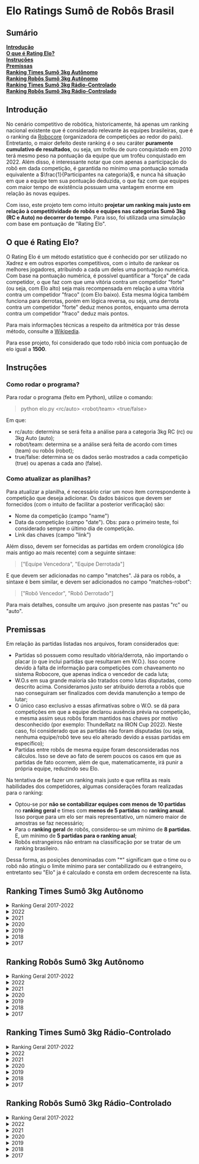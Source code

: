 # Elo Ratings Sumô de Robôs Brasil

## Sumário

**[Introdução](#introdução)**<br>
**[O que é Rating Elo?](#o-que-é-rating-elo)**<br>
**[Instruções](#instruções)**<br>
**[Premissas](#premissas)**<br>
**[Ranking Times Sumô 3kg Autônomo](#ranking-times-sumô-3kg-autônomo)**<br>
**[Ranking Robôs Sumô 3kg Autônomo](#ranking-robôs-sumô-3kg-autônomo)**<br>
**[Ranking Times Sumô 3kg Rádio-Controlado](#ranking-times-sumô-3kg-rádio-controlado)**<br>
**[Ranking Robôs Sumô 3kg Rádio-Controlado](#ranking-robôs-sumô-3kg-rádio-controlado)**<br>



## Introdução
No cenário competitivo de robótica, historicamente, há apenas um ranking nacional existente que é considerado relevante às equipes brasileiras, que é o ranking da [Robocore](https://www.robocore.net/modules.php?name=GR_Equipes) (organizadora de competições ao redor do país). Entretanto, o maior defeito deste ranking é o seu caráter **puramente cumulativo de resultados**, ou seja, um troféu de ouro conquistado em 2010 terá mesmo peso na pontuação da equipe que um troféu conquistado em 2022. Além disso, é interessante notar que com apenas a participação do robô em dada competição, é garantida no mínimo uma pontuação somada equivalente a $\frac{1}{Participantes na categoria}$, e nunca há situação em que a equipe tem sua pontuação deduzida, o que faz com que equipes com maior tempo de existência possuam uma vantagem enorme em relação às novas equipes.

Com isso, este projeto tem como intuito **projetar um ranking mais justo em relação à competitividade de robôs e equipes nas categorias Sumô 3kg (RC e Auto) no decorrer do tempo**. Para isso, foi utilizada uma simulação com base em pontuação de "Rating Elo".

## O que é Rating Elo?
O Rating Elo é um método estatístico que é conhecido por ser utilizado no Xadrez e em outros esportes competitivos, com o intuito de rankear os melhores jogadores, atribuindo a cada um deles uma pontuação numérica. Com base na pontuação numérica, é possível quantificar a "força" de cada competidor, o que faz com que uma vitória contra um competidor "forte" (ou seja, com Elo alto) seja mais recompensada em relação a uma vitória contra um competidor "fraco" (com Elo baixo). Esta mesma lógica também funciona para derrotas, porém em lógica reversa, ou seja, uma derrota contra um competidor "forte" deduz menos pontos, enquanto uma derrota contra um competidor "fraco" deduz mais pontos.

Para mais informações técnicas a respeito da aritmética por trás desse método, consulte a [Wikipedia](https://pt.wikipedia.org/wiki/Rating_Elo).

Para esse projeto, foi considerado que todo robô inicia com pontuação de elo igual a **1500**.

## Instruções

### Como rodar o programa?
Para rodar o programa (feito em Python), utilize o comando:

> python elo.py <rc/auto> <robot/team> <true/false>

Em que:
- rc/auto: determina se será feita a análise para a categoria 3kg RC (rc) ou 3kg Auto (auto);
- robot/team: determina se a análise será feita de acordo com times (team) ou robôs (robot);
- true/false: determina se os dados serão mostrados a cada competição (true) ou apenas a cada ano (false).

### Como atualizar as planilhas?
Para atualizar a planilha, é necessário criar um novo item correspondente à competição que deseja adicionar. Os dados básicos que devem ser fornecidos (com o intuito de facilitar a posterior verificação) são:
- Nome da competição (campo "name")
- Data da competição (campo "date"). Obs: para o primeiro teste, foi considerado sempre o último dia de competição.
- Link das chaves (campo "link")

Além disso, devem ser fornecidas as partidas em ordem cronológica (do mais antigo ao mais recente) com a seguinte sintaxe:

> ["Equipe Vencedora", "Equipe Derrotada"]

E que devem ser adicionadas no campo "matches". Já para os robôs, a sintaxe é bem similar, e devem ser adicionados no campo "matches-robot":

> ["Robô Vencedor", "Robô Derrotado"]

Para mais detalhes, consulte um arquivo .json presente nas pastas "rc" ou "auto".

## Premissas
Em relação às partidas listadas nos arquivos, foram considerados que:

- Partidas só possuem como resultado vitória/derrota, não importando o placar (o que inclui partidas que resultaram em W.O.). Isso ocorre devido à falta de informação para competições com chaveamento no sistema Robocore, que apenas indica o vencedor de cada luta;
- W.O.s em sua grande maioria são tratados como lutas disputadas, como descrito acima. Consideramos justo ser atribuído derrota a robôs que nao conseguiram ser finalizados com devida manutenção a tempo de lutar;
- O único caso exclusivo a essas afirmativas sobre o W.O. se dá para competições em que a equipe declarou ausência prévia na competição, e mesma assim seus robôs foram mantidos nas chaves por motivo desconhecido (por exemplo: ThundeRatz na IRON Cup 2022). Neste caso, foi considerado que as partidas não foram disputadas (ou seja, nenhuma equipe/robô teve seu elo alterado devido a essas partidas em específico);
- Partidas entre robôs de mesma equipe foram desconsideradas nos cálculos. Isso se deve ao fato de serem poucos os casos em que as partidas de fato ocorrem, além de que, matematicamente, irá punir a própria equipe, reduzindo seu Elo.

Na tentativa de se fazer um ranking mais justo e que reflita as reais habilidades dos competidores, algumas considerações foram realizadas para o ranking:

- Optou-se por **não se contabilizar equipes com menos de 10 partidas** no **ranking geral** e times com **menos de 5 partidas** no **ranking anual**. Isso porque para um elo ser mais representativo, um número maior de amostras se faz necessário;
- Para o **ranking geral** de robôs, considerou-se um mínimo de **8 partidas**. E, um mínimo de **5 partidas para o ranking anual**;
- Robôs estrangeiros não entram na classificação por se tratar de um ranking brasileiro.

Dessa forma, as posições denominadas com "*" significam que o time ou o robô não atingiu o limite mínimo para ser contabilizado ou é estrangeiro, entretanto seu "Elo" ja é calculado e consta em ordem decrescente na lista.

## Ranking Times Sumô 3kg Autônomo

<details>
<summary>Ranking Geral 2017-2022</summary>

| Position  | Win/Losses  | Elo  | Team              |
|:---------: |:-----------:|:-----:|:----------------:|
| #01 | 099 / 029 | 1703 | KIMAUÁNISSO
| #02 | 061 / 037 | 1618 | ThundeRatz
| #03 | 011 / 008 | 1553 | Robrow-Team
| #04 | 034 / 032 | 1553 | RobotBulls
|  *  | 008 / 005 | 1551 | Sumomasters
| #05 | 009 / 008 | 1548 | Raijū
| #06 | 008 / 004 | 1534 | PatoBots
| #07 | 017 / 013 | 1529 | SALVADOR-VIPERS
| #08 | 016 / 022 | 1527 | Equipe-Paralela
| #09 | 009 / 012 | 1505 | RioBotz
|  *  | 003 / 004 | 1504 | RSM-Robótica
|  *  | 002 / 003 | 1500 | SIRE-UB
| #10 | 016 / 018 | 1498 | Trincabotz
| #11 | 030 / 029 | 1497 | Equipe-Phoenix
| #12 | 005 / 006 | 1496 | Expert-Robots
|  *  | 003 / 004 | 1494 | BrBots
|  *  | 001 / 002 | 1491 | ZOW-E
|  *  | 001 / 002 | 1490 | DragBotz
|  *  | 001 / 002 | 1489 | RoboCamp
|  *  | 001 / 002 | 1487 | Uai!rrior
|  *  | 000 / 002 | 1487 | RAS-UFRB
|  *  | 002 / 004 | 1485 | WickedBotz
| #13 | 033 / 042 | 1484 | FEG-Robótica
|  *  | 000 / 002 | 1484 | Senai-SC
|  *  | 002 / 004 | 1483 | Ztronics-Unip
|  *  | 000 / 002 | 1481 | Crossbots
|  *  | 000 / 002 | 1480 | Engetonica
|  *  | 000 / 002 | 1480 | GROM
|  *  | 000 / 002 | 1480 | EniacChallengers
|  *  | 000 / 002 | 1480 | EquipePUCPR
|  *  | 000 / 002 | 1480 | Vortex
|  *  | 000 / 002 | 1480 | GREAT
|  *  | 000 / 002 | 1480 | Machine-Eagle
| #14 | 008 / 012 | 1478 | WestBots
| #15 | 061 / 080 | 1469 | OMEGABOTZ
| #16 | 004 / 008 | 1465 | Polybot-Grenoble
|  *  | 002 / 006 | 1463 | UFBATS
| #17 | 025 / 031 | 1458 | MinervaBots
| #18 | 003 / 008 | 1458 | Robótica-TERA
| #19 | 003 / 008 | 1455 | DotBotz
|  *  | 000 / 006 | 1443 | Ball-Robotics
| #20 | 005 / 012 | 1441 | UERJBotz

</details>


<details>
<summary>2022</summary>

| Position  | Win/Losses  | Elo  | Team              |
|:---------: |:-----------:|:-----:|:----------------:|
| #01 | 023 / 010 | 1575 | KIMAUÁNISSO
|  *  | 008 / 005 | 1536 | Sumomasters
| #02 | 013 / 012 | 1518 | RobotBulls
| #03 | 007 / 006 | 1516 | Raijū
| #04 | 006 / 006 | 1506 | Equipe-Paralela
| #05 | 004 / 003 | 1505 | FEG-Robótica
|  *  | 002 / 002 | 1502 | RioBotz
|  *  | 002 / 002 | 1500 | Equipe-Phoenix
| #06 | 010 / 011 | 1498 | ThundeRatz
| #07 | 006 / 006 | 1497 | Trincabotz
|  *  | 002 / 003 | 1492 | SIRE-UB
|  *  | 001 / 002 | 1489 | Robótica-TERA
|  *  | 001 / 002 | 1489 | Uai!rrior
|  *  | 000 / 002 | 1482 | RAS-UFRB
|  *  | 000 / 002 | 1479 | UERJBotz
| #08 | 008 / 013 | 1473 | OMEGABOTZ
| #09 | 000 / 006 | 1443 | MinervaBots

</details>

<details>
<summary>2021</summary>

| Position  | Win/Losses  | Elo  | Team              |
|:---------: |:-----------:|:-----:|:----------------:|
| #01 | 008 / 003 | 1548 | ThundeRatz
| #02 | 005 / 002 | 1528 | KIMAUÁNISSO
| #03 | 006 / 004 | 1517 | Equipe-Paralela
| #04 | 004 / 004 | 1501 | RobotBulls
|  *  | 002 / 002 | 1500 | FEG-Robótica
|  *  | 001 / 002 | 1490 | SALVADOR-VIPERS
| #05 | 001 / 004 | 1468 | Equipe-Phoenix
| #06 | 002 / 008 | 1448 | OMEGABOTZ

</details>

<details>
<summary>2020</summary>

| Position  | Win/Losses  | Elo  | Team              |
|:---------: |:-----------:|:-----:|:----------------:|
| #01 | 005 / 000 | 1550 | RioBotz
| #02 | 006 / 003 | 1528 | ThundeRatz
| #03 | 004 / 004 | 1500 | MinervaBots
|  *  | 002 / 002 | 1499 | Equipe-Paralela
| #04 | 003 / 004 | 1492 | RobotBulls
|  *  | 001 / 002 | 1491 | DotBotz
|  *  | 000 / 002 | 1480 | Senai-SC
|  *  | 000 / 002 | 1480 | Trincabotz
|  *  | 000 / 002 | 1479 | UFBATS

</details>

<details>
<summary>2019</summary>

| Position  | Win/Losses  | Elo  | Team              |
|:---------: |:-----------:|:-----:|:----------------:|
| #01 | 031 / 006 | 1666 | KIMAUÁNISSO
| #02 | 018 / 010 | 1572 | ThundeRatz
| #03 | 014 / 010 | 1552 | RobotBulls
| #04 | 005 / 002 | 1532 | Robrow-Team
| #05 | 004 / 002 | 1518 | PatoBots
| #06 | 006 / 004 | 1517 | WestBots
|  *  | 002 / 002 | 1506 | Raijū
| #07 | 006 / 006 | 1501 | Trincabotz
| #08 | 003 / 004 | 1495 | RSM-Robótica
| #09 | 017 / 017 | 1493 | MinervaBots
| #10 | 003 / 004 | 1492 | SALVADOR-VIPERS
|  *  | 001 / 002 | 1490 | Robótica-TERA
|  *  | 001 / 002 | 1490 | UFBATS
|  *  | 001 / 002 | 1490 | DragBotz
|  *  | 001 / 002 | 1490 | RoboCamp
|  *  | 000 / 002 | 1482 | Crossbots
|  *  | 000 / 002 | 1480 | DotBotz
|  *  | 000 / 002 | 1480 | Polybot-Grenoble
|  *  | 000 / 002 | 1480 | Ball-Robotics
| #11 | 001 / 004 | 1474 | UERJBotz
| #12 | 004 / 008 | 1471 | Equipe-Phoenix
|  *  | 000 / 004 | 1461 | RioBotz
| #13 | 002 / 008 | 1459 | Equipe-Paralela
| #14 | 032 / 034 | 1447 | OMEGABOTZ
| #15 | 007 / 018 | 1431 | FEG-Robótica

</details>

<details>
<summary>2018</summary>

| Position  | Win/Losses  | Elo  | Team              |
|:---------: |:-----------:|:-----:|:----------------:|
| #01 | 020 / 010 | 1593 | KIMAUÁNISSO
| #02 | 010 / 011 | 1557 | Equipe-Phoenix
| #03 | 010 / 006 | 1551 | ThundeRatz
| #04 | 000 / 003 | 1540 | SALVADOR-VIPERS
| #05 | 010 / 017 | 1511 | OMEGABOTZ
| #06 | 000 / 002 | 1510 | BrBots
| #07 | 010 / 012 | 1509 | FEG-Robótica
| #08 | 000 / 006 | 1508 | Robrow-Team
|  *  | 000 / 002 | 1502 | MinervaBots
|  *  | 000 / 002 | 1501 | Trincabotz
| #09 | 000 / 004 | 1494 | Expert-Robots
|  *  | 000 / 002 | 1491 | Ztronics-Unip
|  *  | 000 / 002 | 1491 | ZOW-E
|  *  | 000 / 002 | 1490 | UFBATS
|  *  | 000 / 002 | 1490 | Robótica-TERA
|  *  | 000 / 002 | 1488 | WestBots
| #10 | 000 / 004 | 1482 | Polybot-Grenoble
|  *  | 000 / 002 | 1481 | WickedBotz
|  *  | 000 / 002 | 1481 | RobotBulls
| #11 | 000 / 004 | 1481 | UERJBotz
|  *  | 000 / 002 | 1480 | Ball-Robotics
| #12 | 000 / 004 | 1480 | RioBotz
| #13 | 000 / 004 | 1480 | DotBotz
|  *  | 000 / 002 | 1480 | EquipePUCPR
|  *  | 000 / 002 | 1480 | Machine-Eagle
|  *  | 000 / 002 | 1480 | Equipe-Paralela
|  *  | 000 / 002 | 1480 | Vortex
|  *  | 000 / 002 | 1480 | GREAT

</details>

<details>
<summary>2017</summary>

| Position  | Win/Losses  | Elo  | Team              |
|:---------: |:-----------:|:-----:|:----------------:|
| #01 | 015 / 001 | 1622 | KIMAUÁNISSO
| #02 | 007 / 004 | 1529 | ThundeRatz
| #03 | 004 / 002 | 1520 | PatoBots
| #04 | 006 / 004 | 1519 | SALVADOR-VIPERS
| #05 | 005 / 004 | 1512 | Equipe-Phoenix
| #06 | 009 / 007 | 1507 | FEG-Robótica
|  *  | 002 / 002 | 1502 | WickedBotz
|  *  | 002 / 002 | 1501 | MinervaBots
|  *  | 002 / 002 | 1500 | UERJBotz
|  *  | 002 / 002 | 1499 | Trincabotz
|  *  | 002 / 002 | 1499 | Expert-Robots
|  *  | 002 / 002 | 1499 | Polybot-Grenoble
|  *  | 001 / 002 | 1493 | Ztronics-Unip
| #07 | 004 / 008 | 1482 | OMEGABOTZ
|  *  | 000 / 002 | 1482 | RioBotz
|  *  | 000 / 002 | 1481 | BrBots
|  *  | 000 / 002 | 1481 | Robótica-TERA
|  *  | 000 / 002 | 1480 | Ball-Robotics
|  *  | 000 / 002 | 1480 | Engetonica
|  *  | 000 / 002 | 1480 | GROM
|  *  | 000 / 002 | 1480 | EniacChallengers
| #08 | 001 / 006 | 1453 | WestBots

</details>


## Ranking Robôs Sumô 3kg Autônomo


<details>
<summary>Ranking Geral 2017-2022</summary>

| Position  | Win/Losses  | Elo  | Team              |
|:---------: |:-----------:|:-----:|:----------------:|
| #01 | 043 / 011 | 1685 | Eleven
| #02 | 033 / 010 | 1641 | Paçoca
|  *  | 007 / 000 | 1571 | Dolgorsuren
| #03 | 012 / 003 | 1570 | Frank
|  *  | 007 / 001 | 1567 | Masakrator
| #04 | 046 / 029 | 1567 | Moai
| #05 | 011 / 004 | 1564 | Stonehenge-Auto
| #06 | 020 / 012 | 1558 | Golem
| #07 | 016 / 011 | 1544 | Drakkar
| #08 | 006 / 002 | 1539 | PitBull
| #09 | 014 / 012 | 1538 | Itiban
| #10 | 007 / 004 | 1536 | Aldebaran+
| #11 | 009 / 008 | 1533 | Raijū
| #12 | 013 / 011 | 1532 | Bullbasauro-Descontrolado
|  *  | 005 / 002 | 1531 | Salomão
| #13 | 009 / 006 | 1528 | MÔZÓVS
| #14 | 004 / 004 | 1520 | Galena
|  *  | 004 / 002 | 1519 | KokiBot
|  *  | 004 / 002 | 1518 | Cinnamon-Breaker
|  *  | 003 / 002 | 1512 | Odyssay
|  *  | 003 / 002 | 1511 | Paladino
| #15 | 007 / 007 | 1510 | Doge
|  *  | 003 / 002 | 1509 | Rancor
|  *  | 003 / 002 | 1508 | Cocha
| #16 | 006 / 005 | 1508 | Lobo
| #17 | 009 / 010 | 1506 | Bullbasaur
| #18 | 016 / 022 | 1506 | Kuro-Usagi
| #19 | 004 / 004 | 1506 | Bullvidoso-Descontrolado
| #20 | 013 / 013 | 1506 | MetalGarurumon
| #21 | 006 / 006 | 1506 | Mensageiro-do-Caos
| #22 | 008 / 007 | 1505 | Traga-a-Vasilha
| #23 | 004 / 004 | 1502 | Daltonomo
|  *  | 002 / 002 | 1502 | Jean-Michel
|  *  | 002 / 002 | 1502 | Bender-II
| #24 | 012 / 012 | 1501 | Auterna
|  *  | 002 / 002 | 1500 | Bernadete
|  *  | 002 / 002 | 1500 | Hulk
| #25 | 011 / 010 | 1498 | Atena
| #26 | 004 / 005 | 1495 | Charizard
|  *  | 003 / 004 | 1494 | JPLSM
|  *  | 001 / 002 | 1494 | Rabanete
|  *  | 002 / 003 | 1494 | SIRE-UB
|  *  | 001 / 002 | 1494 | TicoMia
|  *  | 002 / 003 | 1493 | Bullvidoso+Controlado
|  *  | 001 / 002 | 1492 | SIGMA
|  *  | 001 / 002 | 1491 | PLC-ROBOT
|  *  | 001 / 002 | 1491 | PL-CH
|  *  | 001 / 002 | 1490 | Optimus
|  *  | 001 / 002 | 1490 | Carvão
|  *  | 001 / 002 | 1490 | Judith
|  *  | 001 / 002 | 1490 | Brutus
|  *  | 001 / 002 | 1490 | Kakaroto
|  *  | 003 / 004 | 1490 | Catuaba
|  *  | 001 / 002 | 1490 | Gurizinho
|  *  | 001 / 002 | 1489 | ZOW-E
|  *  | 001 / 002 | 1489 | Locomotiva
| #27 | 012 / 014 | 1488 | Hariyama
|  *  | 001 / 002 | 1487 | Roberto
| #28 | 003 / 005 | 1486 | Loba
|  *  | 000 / 002 | 1485 | Bruxão
| #29 | 015 / 021 | 1485 | RiscaFaca
|  *  | 002 / 004 | 1485 | Projeto-X
|  *  | 001 / 003 | 1482 | Shiny
|  *  | 000 / 002 | 1482 | Toro
|  *  | 002 / 004 | 1482 | Jack-Chumbo
|  *  | 000 / 002 | 1482 | Sumozão
|  *  | 000 / 002 | 1481 | CaLipe
|  *  | 000 / 002 | 1481 | AngryBull
|  *  | 000 / 002 | 1481 | Unit-One
|  *  | 000 / 002 | 1481 | Robotnik
|  *  | 000 / 002 | 1481 | Tohru
|  *  | 000 / 002 | 1481 | Sumo-EquipePUCPR1
|  *  | 000 / 002 | 1480 | Javelin
|  *  | 000 / 002 | 1480 | Panelinha
|  *  | 000 / 002 | 1480 | Cthulhu
|  *  | 000 / 002 | 1480 | Ariticum
|  *  | 000 / 002 | 1480 | BLL
|  *  | 000 / 002 | 1480 | Weng-Weng-2
|  *  | 000 / 002 | 1480 | Titan
|  *  | 000 / 002 | 1480 | Challenger
|  *  | 000 / 002 | 1480 | Facão-de-Pau
|  *  | 000 / 002 | 1480 | Rhinoceros
|  *  | 002 / 004 | 1480 | Expert
|  *  | 000 / 002 | 1480 | Coiote+
|  *  | 000 / 002 | 1480 | Zerum
|  *  | 000 / 002 | 1479 | Totoro
| #30 | 007 / 011 | 1475 | Ronda
|  *  | 001 / 004 | 1475 | Golden-Boy
|  *  | 000 / 003 | 1473 | Bender
| #31 | 003 / 006 | 1473 | Mooncake
|  *  | 001 / 004 | 1472 | Sr.Tarugo
|  *  | 001 / 004 | 1471 | Zeidan
| #32 | 002 / 006 | 1466 | C3+
|  *  | 000 / 004 | 1463 | Tòbias
| #33 | 008 / 014 | 1462 | Hachiko
| #34 | 002 / 006 | 1462 | Thanos
|  *  | 000 / 004 | 1461 | Sumo-BALL
| #35 | 006 / 013 | 1448 | Shiryu
| #36 | 002 / 009 | 1443 | Valeska
</details>

<details>
<summary>2022</summary>

| Position  | Win/Losses  | Elo  | Team              |
|:---------: |:-----------:|:-----:|:----------------:|
| #01 | 014 / 004 | 1574 | Eleven
|  *  | 007 / 001 | 1561 | Masakrator
| #02 | 011 / 009 | 1527 | Bullbasauro-Descontrolado
| #03 | 006 / 003 | 1526 | Paçoca
| #04 | 007 / 006 | 1513 | Raijū
|  *  | 002 / 001 | 1509 | Loba
| #05 | 006 / 006 | 1506 | Kuro-Usagi
| #06 | 004 / 004 | 1504 | Galena
|  *  | 002 / 002 | 1501 | Aldebaran+
|  *  | 002 / 002 | 1500 | Mooncake
| #07 | 003 / 003 | 1499 | Charizard
|  *  | 002 / 002 | 1498 | Hachiko
| #08 | 006 / 006 | 1496 | Hariyama
| #09 | 006 / 007 | 1491 | Moai
| #10 | 002 / 003 | 1491 | Bullvidoso+Controlado
|  *  | 002 / 003 | 1491 | SIRE-UB
|  *  | 001 / 002 | 1490 | Shiny
|  *  | 001 / 002 | 1490 | Roberto
|  *  | 001 / 002 | 1490 | Locomotiva
| #11 | 008 / 011 | 1483 | RiscaFaca
|  *  | 000 / 002 | 1482 | Bruxão
|  *  | 000 / 002 | 1480 | Shiryu
|  *  | 000 / 002 | 1480 | Valeska
|  *  | 000 / 002 | 1479 | Javelin
|  *  | 000 / 002 | 1479 | Totoro
|  *  | 000 / 004 | 1460 | Atena

</details>

<details>
<summary>2021</summary>

| Position  | Win/Losses  | Elo  | Team              |
|:---------: |:-----------:|:-----:|:----------------:|
| #01 | 008 / 003 | 1549 | Moai
|  *  | 004 / 000 | 1539 | Eleven
| #02 | 006 / 004 | 1519 | Kuro-Usagi
| #03 | 004 / 004 | 1501 | Bullvidoso-Descontrolado
|  *  | 002 / 002 | 1500 | Hachiko
|  *  | 001 / 002 | 1490 | Charizard
|  *  | 001 / 002 | 1490 | Traga-a-Vasilha
|  *  | 000 / 001 | 1489 | Shiny
| #04 | 002 / 004 | 1481 | RiscaFaca
|  *  | 000 / 003 | 1471 | Shiryu
| #05 | 001 / 004 | 1471 | Mooncake

</details>

<details>
<summary>2020</summary>

| Position  | Win/Losses  | Elo  | Team              |
|:---------: |:-----------:|:-----:|:----------------:|
| #01 | 005 / 000 | 1549 | Aldebaran+
| #02 | 004 / 001 | 1530 | Stonehenge-Auto
| #03 | 003 / 002 | 1510 | Atena
|  *  | 002 / 002 | 1501 | Moai
|  *  | 002 / 002 | 1501 | Bullbasauro-Descontrolado
|  *  | 002 / 002 | 1499 | Kuro-Usagi
|  *  | 001 / 001 | 1499 | Auterna
|  *  | 001 / 002 | 1491 | Golden-Boy
|  *  | 000 / 001 | 1490 | Valeska
|  *  | 001 / 002 | 1490 | PitBull
|  *  | 000 / 002 | 1480 | Hariyama
|  *  | 000 / 002 | 1480 | Thanos
|  *  | 000 / 002 | 1480 | Toro
</details>


<details>
<summary>2019</summary>

| Position  | Win/Losses  | Elo  | Team              |
|:---------: |:-----------:|:-----:|:----------------:|
| #01 | 015 / 003 | 1610 | Eleven
| #02 | 012 / 003 | 1571 | Frank
| #03 | 005 / 000 | 1550 | PitBull
| #04 | 009 / 004 | 1543 | Itiban
| #05 | 007 / 003 | 1540 | Stonehenge-Auto
|  *  | 004 / 000 | 1539 | Paçoca
| #06 | 008 / 004 | 1536 | Atena
| #07 | 011 / 007 | 1534 | Moai
| #08 | 005 / 002 | 1529 | Salomão
| #09 | 004 / 002 | 1517 | Cinnamon-Breaker
| #10 | 006 / 004 | 1515 | Doge
| #11 | 003 / 002 | 1509 | Rancor
| #12 | 003 / 002 | 1508 | Cocha
|  *  | 002 / 002 | 1504 | Raijū
|  *  | 002 / 002 | 1501 | MÔZÓVS
| #13 | 006 / 006 | 1499 | Hariyama
| #14 | 009 / 010 | 1497 | Bullbasaur
| #15 | 003 / 004 | 1495 | JPLSM
| #16 | 003 / 004 | 1495 | Golem
| #17 | 005 / 006 | 1493 | RiscaFaca
| #18 | 005 / 006 | 1493 | Drakkar
| #19 | 007 / 007 | 1493 | Auterna
|  *  | 001 / 002 | 1491 | Traga-a-Vasilha
|  *  | 001 / 002 | 1490 | SIGMA
|  *  | 001 / 002 | 1490 | Brutus
|  *  | 001 / 002 | 1490 | Thanos
|  *  | 001 / 002 | 1490 | Jack-Chumbo
| #20 | 006 / 008 | 1487 | Shiryu
| #21 | 002 / 004 | 1483 | Projeto-X
|  *  | 000 / 002 | 1481 | Tòbias
|  *  | 000 / 002 | 1481 | CaLipe
|  *  | 000 / 002 | 1480 | Golden-Boy
|  *  | 000 / 002 | 1480 | Coiote+
|  *  | 000 / 002 | 1480 | Aldebaran+
|  *  | 000 / 002 | 1480 | Sumo-BALL
| #22 | 004 / 006 | 1479 | Hachiko
|  *  | 000 / 002 | 1479 | Zerum
| #23 | 001 / 004 | 1475 | Loba
| #24 | 001 / 004 | 1472 | Sr.Tarugo
| #25 | 001 / 004 | 1472 | Ronda
| #26 | 001 / 004 | 1471 | Zeidan
| #27 | 002 / 006 | 1463 | Valeska
|  *  | 000 / 004 | 1461 | MetalGarurumon
| #28 | 002 / 008 | 1454 | Kuro-Usagi

</details>

<details>
<summary>2018</summary>

| Position  | Win/Losses  | Elo  | Team              |
|:---------: |:-----------:|:-----:|:----------------:|
| #01 | 007 / 000 | 1569 | Dolgorsuren
| #02 | 011 / 005 | 1557 | Drakkar
| #03 | 013 / 006 | 1556 | Golem
| #04 | 012 / 006 | 1549 | Moai
| #05 | 010 / 006 | 1542 | Paçoca
| #06 | 008 / 004 | 1537 | Eleven
| #07 | 009 / 006 | 1535 | MetalGarurumon
|  *  | 003 / 001 | 1521 | Traga-a-Vasilha
| #08 | 004 / 002 | 1520 | MÔZÓVS
| #09 | 003 / 002 | 1511 | Odyssay
| #10 | 003 / 002 | 1510 | Paladino
| #11 | 005 / 005 | 1504 | Ronda
| #12 | 006 / 006 | 1501 | Mensageiro-do-Caos
|  *  | 002 / 002 | 1501 | Jean-Michel
|  *  | 002 / 002 | 1501 | Auterna
|  *  | 002 / 002 | 1500 | Daltonomo
|  *  | 002 / 002 | 1499 | Lobo
|  *  | 001 / 002 | 1491 | Jack-Chumbo
|  *  | 001 / 002 | 1491 | PL-CH
|  *  | 001 / 002 | 1490 | Optimus
|  *  | 001 / 002 | 1490 | Judith
|  *  | 001 / 002 | 1490 | Carvão
|  *  | 001 / 002 | 1490 | Catuaba
|  *  | 001 / 002 | 1490 | ZOW-E
|  *  | 001 / 002 | 1490 | Thanos
|  *  | 001 / 002 | 1489 | Kakaroto
|  *  | 000 / 002 | 1481 | Sumozão
|  *  | 000 / 002 | 1481 | AngryBull
|  *  | 000 / 002 | 1481 | Doge
|  *  | 000 / 002 | 1480 | Tohru
|  *  | 000 / 002 | 1480 | Sumo-EquipePUCPR1
|  *  | 000 / 002 | 1480 | Robotnik
| #13 | 002 / 004 | 1480 | C3+
|  *  | 000 / 002 | 1480 | BLL
|  *  | 000 / 002 | 1480 | Kuro-Usagi
|  *  | 000 / 002 | 1480 | Weng-Weng-2
|  *  | 000 / 002 | 1480 | Tòbias
|  *  | 000 / 002 | 1480 | Expert
| #14 | 004 / 007 | 1479 | Itiban
|  *  | 000 / 003 | 1473 | Bender
|  *  | 000 / 004 | 1462 | Hachiko
</details>

<details>
<summary>2017</summary>

| Position  | Win/Losses  | Elo  | Team              |
|:---------: |:-----------:|:-----:|:----------------:|
| #01 | 013 / 001 | 1608 | Paçoca
| #02 | 007 / 004 | 1525 | Moai
| #03 | 004 / 002 | 1522 | Golem
|  *  | 002 / 000 | 1521 | Eleven
| #04 | 004 / 002 | 1519 | KokiBot
| #05 | 003 / 002 | 1511 | Traga-a-Vasilha
| #06 | 003 / 002 | 1509 | MÔZÓVS
| #07 | 004 / 003 | 1509 | Lobo
| #08 | 004 / 003 | 1509 | MetalGarurumon
|  *  | 001 / 001 | 1503 | Doge
|  *  | 002 / 002 | 1502 | Bender-II
|  *  | 001 / 001 | 1501 | Itiban
|  *  | 002 / 002 | 1500 | Bernadete
|  *  | 002 / 002 | 1500 | Auterna
|  *  | 002 / 002 | 1500 | Expert
|  *  | 002 / 002 | 1500 | Catuaba
|  *  | 002 / 002 | 1500 | Daltonomo
|  *  | 002 / 002 | 1500 | Hulk
|  *  | 001 / 002 | 1494 | Rabanete
|  *  | 001 / 002 | 1494 | TicoMia
|  *  | 001 / 002 | 1491 | PLC-ROBOT
|  *  | 001 / 002 | 1490 | Gurizinho
|  *  | 001 / 002 | 1490 | Ronda
|  *  | 000 / 002 | 1481 | Unit-One
|  *  | 000 / 002 | 1481 | C3+
|  *  | 000 / 002 | 1480 | Sumo-BALL
|  *  | 000 / 002 | 1480 | Panelinha
|  *  | 000 / 002 | 1480 | Cthulhu
|  *  | 000 / 002 | 1480 | Ariticum
|  *  | 000 / 002 | 1480 | Titan
|  *  | 000 / 002 | 1480 | Challenger
|  *  | 000 / 002 | 1480 | Facão-de-Pau
|  *  | 000 / 002 | 1480 | Rhinoceros

</details>


## Ranking Times Sumô 3kg Rádio-Controlado

<details>
<summary>Ranking Geral 2017-2022</summary>

| Position  | Win/Losses  | Elo  | Team              |
|:---------: |:-----------:|:-----:|:----------------:|
| #01 | 126 / 033 | 1826 | KIMAUÁNISSO
| #02 | 093 / 051 | 1642 | ThundeRatz
| #03 | 030 / 020 | 1608 | Equipe-Paralela
| #04 | 015 / 009 | 1543 | UFFight
| #05 | 020 / 015 | 1532 | Imperial-Botz
| #06 | 022 / 023 | 1520 | Trincabotz
| #07 | 007 / 008 | 1518 | Raijū
| #08 | 036 / 046 | 1510 | Phoenix
|  *  | 002 / 002 | 1502 | Robótica-TERA
|  *  | 001 / 002 | 1501 | SIRE-UB
| #09 | 054 / 087 | 1499 | OMEGABOTZ
|  *  | 001 / 002 | 1495 | PinoyFlash
|  *  | 001 / 002 | 1495 | GERSE
|  *  | 003 / 004 | 1493 | Quantum-team
| #10 | 009 / 011 | 1492 | SALVADOR-VIPERS
|  *  | 001 / 002 | 1491 | Expert-Robots
|  *  | 001 / 002 | 1489 | UERJBotz
| #11 | 014 / 022 | 1488 | Uai!rrior
|  *  | 000 / 002 | 1485 | Titans
| #12 | 025 / 034 | 1484 | RobotBulls
|  *  | 000 / 002 | 1483 | Star-Bots
|  *  | 000 / 002 | 1480 | GER
|  *  | 000 / 002 | 1480 | BrBots
|  *  | 000 / 002 | 1478 | GaudérioBotz
|  *  | 002 / 005 | 1474 | DragonBotz
|  *  | 000 / 004 | 1472 | Equipe-Atena-SEMEAR
|  *  | 001 / 004 | 1470 | TamanduTech
|  *  | 000 / 004 | 1467 | ERA
|  *  | 000 / 004 | 1465 | OVERLOAD
|  *  | 000 / 004 | 1464 | DotBotz
|  *  | 000 / 004 | 1462 | Haka
| #13 | 007 / 014 | 1461 | RioBotz
| #14 | 031 / 041 | 1452 | MinervaBots
|  *  | 000 / 006 | 1451 | RSM-Robótica
|  *  | 000 / 006 | 1445 | Bodetronic
| #15 | 003 / 024 | 1355 | ESC-Escola-de-Robótica-São-Caetano

</details>

<details>
<summary>2022</summary>

| Position  | Win/Losses  | Elo  | Team              |
|:---------: |:-----------:|:-----:|:----------------:|
| #01 | 043 / 008 | 1718 | KIMAUÁNISSO
| #02 | 022 / 017 | 1540 | ThundeRatz
| #03 | 008 / 006 | 1527 | Equipe-Paralela
| #04 | 009 / 009 | 1511 | Phoenix
|  *  | 002 / 002 | 1505 | RioBotz
| #05 | 006 / 006 | 1503 | Raijū
|  *  | 002 / 002 | 1500 | Robótica-TERA
|  *  | 001 / 002 | 1492 | SIRE-UB
|  *  | 001 / 002 | 1491 | GERSE
|  *  | 001 / 002 | 1491 | PinoyFlash
|  *  | 001 / 002 | 1489 | UERJBotz
| #06 | 010 / 013 | 1487 | OMEGABOTZ
|  *  | 001 / 002 | 1485 | UFFight
| #07 | 008 / 011 | 1484 | Uai!rrior
| #08 | 009 / 013 | 1482 | RobotBulls
|  *  | 000 / 002 | 1482 | Titans
|  *  | 000 / 002 | 1479 | Star-Bots
| #09 | 004 / 007 | 1476 | Trincabotz
| #10 | 001 / 004 | 1468 | TamanduTech
|  *  | 000 / 004 | 1467 | Equipe-Atena-SEMEAR
|  *  | 000 / 004 | 1465 | ERA
| #11 | 004 / 013 | 1436 | MinervaBots

</details>

<details>
<summary>2021</summary>

| Position  | Win/Losses  | Elo  | Team              |
|:---------: |:-----------:|:-----:|:----------------:|
| #01 | 010 / 003 | 1566 | KIMAUÁNISSO
| #02 | 006 / 004 | 1520 | ThundeRatz
| #03 | 006 / 004 | 1518 | Equipe-Paralela
|  *  | 002 / 002 | 1501 | Trincabotz
| #04 | 006 / 008 | 1486 | Phoenix
| #05 | 005 / 007 | 1481 | OMEGABOTZ
| #06 | 003 / 005 | 1479 | Uai!rrior
|  *  | 000 / 002 | 1478 | SALVADOR-VIPERS
| #07 | 001 / 004 | 1471 | RobotBulls
</details>

<details>
<summary>2020</summary>

| Position  | Win/Losses  | Elo  | Team              |
|:---------: |:-----------:|:-----:|:----------------:|
| #01 | 006 / 002 | 1539 | Trincabotz
| #02 | 004 / 001 | 1529 | UFFight
| #03 | 004 / 004 | 1501 | ThundeRatz
|  *  | 002 / 002 | 1500 | Equipe-Paralela
|  *  | 002 / 002 | 1500 | Uai!rrior
| #04 | 003 / 003 | 1499 | RobotBulls
|  *  | 001 / 002 | 1490 | RioBotz
| #05 | 003 / 005 | 1482 | MinervaBots
|  *  | 000 / 002 | 1480 | DotBotz
|  *  | 000 / 002 | 1480 | ESC-Escola-de-Robótica-São-Caetano
</details>

<details>
<summary>2019</summary>

| Position  | Win/Losses  | Elo  | Team              |
|:---------: |:-----------:|:-----:|:----------------:|
| #01 | 036 / 009 | 1680 | KIMAUÁNISSO
| #02 | 028 / 009 | 1624 | ThundeRatz
| #03 | 014 / 008 | 1560 | Equipe-Paralela
| #04 | 003 / 002 | 1512 | SALVADOR-VIPERS
| #05 | 012 / 012 | 1509 | RobotBulls
|  *  | 002 / 002 | 1500 | UFFight
| #06 | 017 / 017 | 1498 | MinervaBots
|  *  | 001 / 002 | 1496 | Raijū
| #07 | 006 / 008 | 1490 | Trincabotz
|  *  | 001 / 002 | 1490 | Quantum-team
|  *  | 001 / 002 | 1489 | Uai!rrior
|  *  | 000 / 002 | 1482 | OVERLOAD
|  *  | 000 / 002 | 1480 | DotBotz
|  *  | 000 / 002 | 1479 | GaudérioBotz
|  *  | 000 / 004 | 1462 | RioBotz
| #08 | 031 / 044 | 1456 | OMEGABOTZ
| #09 | 000 / 006 | 1447 | RSM-Robótica
| #10 | 008 / 014 | 1443 | Phoenix
| #11 | 001 / 014 | 1394 | ESC-Escola-de-Robótica-São-Caetano
</details>

<details>
<summary>2018</summary>

| Position  | Win/Losses  | Elo  | Team              |
|:---------: |:-----------:|:-----:|:----------------:|
| #01 | 030 / 011 | 1622 | KIMAUÁNISSO
| #02 | 022 / 011 | 1597 | ThundeRatz
| #03 | 005 / 004 | 1511 | SALVADOR-VIPERS
| #04 | 007 / 006 | 1510 | Imperial-Botz
| #05 | 005 / 004 | 1509 | MinervaBots
|  *  | 002 / 002 | 1501 | Quantum-team
|  *  | 002 / 002 | 1501 | Trincabotz
|  *  | 002 / 002 | 1499 | UFFight
| #06 | 003 / 004 | 1491 | RioBotz
|  *  | 000 / 002 | 1480 | RobotBulls
|  *  | 000 / 002 | 1480 | OVERLOAD
|  *  | 000 / 002 | 1480 | Uai!rrior
| #07 | 008 / 011 | 1480 | Phoenix
| #08 | 002 / 005 | 1473 | DragonBotz
|  *  | 000 / 004 | 1461 | Bodetronic
| #09 | 002 / 008 | 1452 | ESC-Escola-de-Robótica-São-Caetano
| #10 | 007 / 017 | 1451 | OMEGABOTZ
</details>

<details>
<summary>2017</summary>

| Position  | Win/Losses  | Elo  | Team              |
|:---------: |:-----------:|:-----:|:----------------:|
| #01 | 007 / 002 | 1552 | KIMAUÁNISSO
| #02 | 011 / 006 | 1541 | ThundeRatz
| #03 | 006 / 002 | 1539 | UFFight
| #04 | 013 / 009 | 1530 | Imperial-Botz
| #05 | 005 / 004 | 1509 | Phoenix
|  *  | 002 / 002 | 1502 | Trincabotz
|  *  | 002 / 002 | 1500 | MinervaBots
|  *  | 001 / 002 | 1491 | Expert-Robots
|  *  | 001 / 002 | 1490 | RioBotz
|  *  | 001 / 003 | 1484 | SALVADOR-VIPERS
|  *  | 000 / 002 | 1481 | Bodetronic
|  *  | 000 / 002 | 1480 | GER
|  *  | 000 / 002 | 1480 | BrBots
|  *  | 000 / 004 | 1462 | Haka
| #06 | 001 / 006 | 1459 | OMEGABOTZ
</details>



## Ranking Robôs Sumô 3kg Rádio-Controlado

<details>
<summary>Ranking Geral 2017-2022</summary>

| Position  | Win/Losses  | Elo  | Team              |
|:---------: |:-----------:|:-----:|:----------------:|
| #01 | 047 / 009 | 1738 | Eleven-RC
| #02 | 033 / 003 | 1720 | Paçoca-RC
| #03 | 042 / 013 | 1666 | Stonehenge
| #04 | 018 / 007 | 1590 | Frank-RC
| #05 | 030 / 020 | 1578 | Kuro-Usagi
| #06 | 015 / 010 | 1572 | Galena-RC
| #07 | 010 / 005 | 1554 | Dolgorsuren-Dagvadorj
| #08 | 007 / 002 | 1551 | Banguela-RC
| #09 | 034 / 026 | 1539 | Moai-RC
| #10 | 007 / 003 | 1537 | PitBull-Controlado
| #11 | 008 / 004 | 1536 | Mr.PIG
|  *  | 004 / 001 | 1534 | Thorkell
|  *  | 005 / 002 | 1532 | CaiPiloto
| #12 | 010 / 006 | 1530 | Paladino
| #13 | 008 / 005 | 1526 | Harry-Porco
| #14 | 022 / 023 | 1517 | Ronda
| #15 | 005 / 004 | 1514 | Roberto
|  *  | 002 / 001 | 1512 | Autistônomo
| #16 | 011 / 010 | 1510 | Atena
| #17 | 016 / 019 | 1508 | Bullbasaur-Controlado
| #18 | 004 / 004 | 1505 | Charizard-RC
| #19 | 012 / 013 | 1505 | Shiryu
| #20 | 007 / 007 | 1505 | Itiban
| #21 | 006 / 006 | 1503 | Môzóvs
| #22 | 007 / 008 | 1503 | Raijū-RC
| #23 | 022 / 023 | 1502 | Hariyama
|  *  | 001 / 001 | 1501 | Areki
|  *  | 002 / 002 | 1501 | Gordox
|  *  | 002 / 002 | 1500 | Seppuku
|  *  | 002 / 002 | 1499 | MiniZord
|  *  | 002 / 002 | 1497 | O-Agonia
|  *  | 001 / 002 | 1493 | MadimBull
|  *  | 001 / 002 | 1493 | RalaCoxa
|  *  | 000 / 001 | 1493 | Utopia
|  *  | 001 / 002 | 1492 | Poko-Loko
|  *  | 001 / 002 | 1491 | SIRE-RC-UB
|  *  | 000 / 001 | 1491 | Adubinho
|  *  | 001 / 002 | 1491 | Grigio
|  *  | 001 / 002 | 1491 | Titan
|  *  | 001 / 002 | 1491 | Odyssay
|  *  | 000 / 001 | 1491 | Ninjai
|  *  | 001 / 002 | 1490 | Mareta
|  *  | 001 / 002 | 1490 | Rato
|  *  | 001 / 002 | 1490 | Cleytompson
|  *  | 001 / 002 | 1489 | Totoro-RC
| #24 | 004 / 007 | 1488 | Zoio
|  *  | 001 / 002 | 1488 | Leia
| #25 | 006 / 009 | 1486 | Mooncake
|  *  | 002 / 004 | 1485 | Fanático
| #26 | 003 / 005 | 1484 | Traga-Vasilha
|  *  | 000 / 002 | 1482 | Trator
|  *  | 000 / 002 | 1482 | Batata
| #27 | 004 / 006 | 1482 | C3
|  *  | 000 / 002 | 1482 | Vader-2
| #28 | 004 / 006 | 1482 | Porco-Aranha
| #29 | 011 / 017 | 1481 | RiscaFaca
|  *  | 000 / 002 | 1481 | Supra-Sumo
|  *  | 000 / 002 | 1481 | HeavyBull
|  *  | 000 / 002 | 1481 | Killer
|  *  | 000 / 002 | 1481 | Faustinho
|  *  | 000 / 002 | 1481 | Poco-Loco
|  *  | 000 / 002 | 1481 | Coiote
|  *  | 000 / 002 | 1481 | Hulk-TSI
|  *  | 000 / 002 | 1480 | Clayton
|  *  | 000 / 002 | 1480 | Anoobs-II
|  *  | 000 / 002 | 1480 | HAKA-B
|  *  | 000 / 002 | 1480 | HAKA-A
|  *  | 000 / 002 | 1479 | Máquina-do-Mal
|  *  | 000 / 002 | 1479 | Bidê
| #30 | 010 / 016 | 1478 | Drakkar
|  *  | 001 / 004 | 1477 | Urutu
| #31 | 004 / 007 | 1476 | Blanka
| #32 | 003 / 006 | 1476 | Aldebaran
| #33 | 004 / 008 | 1473 | Se-Pega-no-Olho
|  *  | 002 / 005 | 1471 | EtecAP
|  *  | 001 / 004 | 1469 | Pericão
|  *  | 000 / 004 | 1466 | Jotunheim
| #34 | 002 / 006 | 1466 | Auterna
|  *  | 000 / 004 | 1463 | Kurupira
|  *  | 000 / 004 | 1463 | Zé-Torquinho
| #35 | 008 / 014 | 1458 | Golem
| #36 | 002 / 008 | 1453 | Zerum
| #37 | 018 / 025 | 1446 | Valeska
|  *  | 000 / 006 | 1446 | JPLSM
| #38 | 003 / 010 | 1445 | Bullvidoso-Controlado
|  *  | 000 / 006 | 1444 | Tomoe
| #39 | 000 / 012 | 1398 | Rampinha
</details>

<details>
<summary>2022</summary>

| Position  | Win/Losses  | Elo  | Team              |
|:---------: |:-----------:|:-----:|:----------------:|
| #01 | 013 / 000 | 1615 | Paçoca-RC
| #02 | 014 / 002 | 1600 | Eleven-RC
| #03 | 014 / 008 | 1554 | Galena-RC
| #04 | 007 / 003 | 1539 | Frank-RC
| #05 | 005 / 001 | 1538 | Banguela-RC
| #06 | 007 / 004 | 1532 | Ronda
| #07 | 004 / 002 | 1522 | Charizard-RC
| #08 | 008 / 006 | 1521 | Kuro-Usagi
| #09 | 009 / 009 | 1510 | Bullbasaur-Controlado
| #10 | 005 / 004 | 1509 | Roberto
| #11 | 003 / 002 | 1507 | Shiryu
|  *  | 002 / 002 | 1500 | Aldebaran
| #12 | 006 / 006 | 1499 | Raijū-RC
| #13 | 004 / 004 | 1499 | Atena
|  *  | 002 / 002 | 1499 | Seppuku
| #14 | 002 / 003 | 1492 | Zoio
|  *  | 001 / 002 | 1490 | SIRE-RC-UB
|  *  | 001 / 002 | 1490 | Grigio
|  *  | 001 / 002 | 1490 | Urutu
|  *  | 001 / 002 | 1490 | Totoro-RC
|  *  | 001 / 002 | 1488 | Leia
| #15 | 006 / 007 | 1487 | Moai-RC
|  *  | 000 / 002 | 1482 | Batata
|  *  | 000 / 002 | 1479 | Vader-2
| #16 | 004 / 007 | 1476 | Hariyama
| #17 | 002 / 005 | 1474 | Mooncake
| #18 | 001 / 004 | 1472 | Se-Pega-no-Olho
| #19 | 007 / 011 | 1472 | RiscaFaca
| #20 | 001 / 004 | 1469 | Pericão
|  *  | 000 / 004 | 1463 | Jotunheim
| #21 | 002 / 006 | 1463 | Bullvidoso-Controlado
|  *  | 000 / 004 | 1461 | Kurupira
| #22 | 000 / 009 | 1420 | Valeska
</details>

<details>
<summary>2021</summary>

| Position  | Win/Losses  | Elo  | Team              |
|:---------: |:-----------:|:-----:|:----------------:|
| #01 | 005 / 002 | 1531 | Moai-RC
|  *  | 003 / 000 | 1530 | Frank-RC
|  *  | 003 / 000 | 1530 | Eleven-RC
|  *  | 002 / 000 | 1520 | Paçoca-RC
| #02 | 006 / 004 | 1519 | Kuro-Usagi
|  *  | 002 / 001 | 1511 | Banguela-RC
| #03 | 004 / 004 | 1500 | Mooncake
|  *  | 001 / 001 | 1500 | Areki
| #04 | 004 / 004 | 1500 | RiscaFaca
|  *  | 002 / 002 | 1499 | Hariyama
|  *  | 001 / 002 | 1489 | Galena-RC
| #05 | 002 / 004 | 1481 | Ronda
| #06 | 002 / 004 | 1480 | Zoio
|  *  | 000 / 002 | 1480 | Charizard-RC
|  *  | 001 / 003 | 1479 | Shiryu
|  *  | 000 / 002 | 1479 | Traga-Vasilha
| #07 | 001 / 004 | 1471 | Bullvidoso-Controlado
</details>

<details>
<summary>2020</summary>

| Position  | Win/Losses  | Elo  | Team              |
|:---------: |:-----------:|:-----:|:----------------:|
| #01 | 006 / 002 | 1540 | Hariyama
| #02 | 004 / 001 | 1530 | Thorkell
| #03 | 004 / 002 | 1519 | Stonehenge
|  *  | 002 / 002 | 1501 | Kuro-Usagi
|  *  | 002 / 002 | 1501 | Bullbasaur-Controlado
|  *  | 002 / 002 | 1501 | Se-Pega-no-Olho
|  *  | 002 / 002 | 1499 | Atena
|  *  | 001 / 001 | 1499 | PitBull-Controlado
|  *  | 001 / 002 | 1490 | Valeska
|  *  | 000 / 001 | 1490 | Auterna
|  *  | 001 / 002 | 1490 | Aldebaran
|  *  | 000 / 002 | 1481 | Zé-Torquinho
|  *  | 000 / 002 | 1480 | Moai-RC
|  *  | 000 / 002 | 1480 | Rampinha
</details>

<details>
<summary>2019</summary>

| Position  | Win/Losses  | Elo  | Team              |
|:---------: |:-----------:|:-----:|:----------------:|
| #01 | 014 / 002 | 1619 | Eleven-RC
| #02 | 016 / 004 | 1600 | Stonehenge
| #03 | 010 / 003 | 1565 | Dolgorsuren-Dagvadorj
| #04 | 012 / 005 | 1553 | Moai-RC
| #05 | 014 / 008 | 1552 | Kuro-Usagi
| #06 | 006 / 002 | 1540 | PitBull-Controlado
|  *  | 004 / 000 | 1539 | Paçoca-RC
| #07 | 008 / 004 | 1535 | Frank-RC
| #08 | 010 / 008 | 1517 | Valeska
| #09 | 003 / 002 | 1511 | Môzóvs
| #10 | 005 / 004 | 1510 | Atena
| #11 | 008 / 008 | 1510 | Shiryu
| #12 | 006 / 005 | 1509 | Itiban
|  *  | 002 / 002 | 1501 | Paladino
|  *  | 002 / 002 | 1497 | O-Agonia
|  *  | 001 / 002 | 1492 | Raijū-RC
|  *  | 001 / 002 | 1492 | RalaCoxa
|  *  | 000 / 001 | 1491 | Adubinho
|  *  | 001 / 002 | 1490 | Rato
|  *  | 001 / 002 | 1490 | Se-Pega-no-Olho
|  *  | 001 / 002 | 1490 | MadimBull
|  *  | 001 / 002 | 1490 | Cleytompson
| #13 | 010 / 012 | 1489 | Drakkar
| #14 | 006 / 008 | 1488 | Hariyama
|  *  | 000 / 002 | 1483 | RiscaFaca
|  *  | 000 / 002 | 1481 | Trator
|  *  | 000 / 002 | 1481 | Faustinho
|  *  | 000 / 002 | 1480 | Aldebaran
|  *  | 000 / 002 | 1480 | Coiote
|  *  | 000 / 002 | 1480 | Zé-Torquinho
|  *  | 000 / 002 | 1479 | Máquina-do-Mal
|  *  | 000 / 002 | 1479 | Bidê
| #15 | 004 / 006 | 1479 | Golem
| #16 | 002 / 004 | 1478 | Blanka
| #17 | 005 / 008 | 1475 | Bullbasaur-Controlado
| #18 | 002 / 005 | 1473 | Auterna
| #19 | 002 / 005 | 1472 | EtecAP
|  *  | 000 / 003 | 1471 | Zerum
| #20 | 004 / 008 | 1465 | Ronda
| #21 | 000 / 006 | 1446 | JPLSM
| #22 | 000 / 008 | 1426 | Rampinha
</details>

<details>
<summary>2018</summary>

| Position  | Win/Losses  | Elo  | Team              |
|:---------: |:-----------:|:-----:|:----------------:|
| #01 | 015 / 005 | 1585 | Stonehenge
| #02 | 012 / 003 | 1584 | Paçoca-RC
| #03 | 011 / 003 | 1573 | Eleven-RC
| #04 | 005 / 002 | 1530 | CaiPiloto
| #05 | 004 / 002 | 1518 | Mr.PIG
|  *  | 002 / 001 | 1511 | Autistônomo
| #06 | 003 / 002 | 1511 | Traga-Vasilha
| #07 | 007 / 006 | 1510 | Moai-RC
| #08 | 006 / 005 | 1510 | Ronda
| #09 | 003 / 002 | 1509 | Harry-Porco
| #10 | 005 / 004 | 1509 | Valeska
|  *  | 002 / 002 | 1500 | Hariyama
|  *  | 002 / 002 | 1500 | Gordox
|  *  | 002 / 002 | 1500 | Paladino
|  *  | 002 / 002 | 1499 | MiniZord
|  *  | 002 / 002 | 1499 | Môzóvs
| #11 | 002 / 003 | 1495 | Blanka
| #12 | 002 / 003 | 1493 | Zerum
|  *  | 000 / 001 | 1492 | Utopia
|  *  | 001 / 002 | 1492 | Poko-Loko
|  *  | 001 / 002 | 1491 | Itiban
|  *  | 001 / 002 | 1490 | Mareta
|  *  | 000 / 001 | 1490 | Ninjai
| #13 | 003 / 004 | 1489 | C3
| #14 | 002 / 004 | 1483 | Fanático
|  *  | 000 / 002 | 1481 | Supra-Sumo
|  *  | 000 / 002 | 1481 | Killer
|  *  | 000 / 002 | 1480 | Clayton
|  *  | 000 / 002 | 1480 | HeavyBull
|  *  | 000 / 002 | 1480 | Poco-Loco
|  *  | 000 / 002 | 1480 | Porco-Aranha
|  *  | 000 / 002 | 1480 | Rampinha
|  *  | 000 / 002 | 1480 | Dolgorsuren-Dagvadorj
|  *  | 000 / 004 | 1467 | Drakkar
| #15 | 002 / 006 | 1466 | Golem
|  *  | 000 / 004 | 1461 | Tomoe
</details>

<details>
<summary>2017</summary>

| Position  | Win/Losses  | Elo  | Team              |
|:---------: |:-----------:|:-----:|:----------------:|
| #01 | 007 / 002 | 1545 | Stonehenge
| #02 | 006 / 002 | 1537 | Paladino
| #03 | 005 / 002 | 1530 | Eleven-RC
|  *  | 002 / 000 | 1522 | Paçoca-RC
| #04 | 004 / 002 | 1521 | Mr.PIG
| #05 | 005 / 003 | 1518 | Harry-Porco
| #06 | 003 / 002 | 1510 | Ronda
| #07 | 004 / 004 | 1502 | Porco-Aranha
| #08 | 004 / 004 | 1501 | Moai-RC
|  *  | 002 / 002 | 1501 | Hariyama
|  *  | 002 / 002 | 1500 | Golem
|  *  | 002 / 002 | 1499 | Valeska
|  *  | 001 / 002 | 1492 | Môzóvs
|  *  | 001 / 002 | 1491 | Titan
|  *  | 001 / 002 | 1491 | Odyssay
|  *  | 000 / 001 | 1490 | Traga-Vasilha
|  *  | 001 / 002 | 1490 | C3
|  *  | 000 / 002 | 1481 | Zerum
|  *  | 000 / 002 | 1481 | Hulk-TSI
|  *  | 000 / 002 | 1480 | Urutu
|  *  | 000 / 002 | 1480 | Anoobs-II
|  *  | 000 / 002 | 1480 | Tomoe
|  *  | 000 / 002 | 1480 | HAKA-B
|  *  | 000 / 002 | 1480 | HAKA-A
</details>


